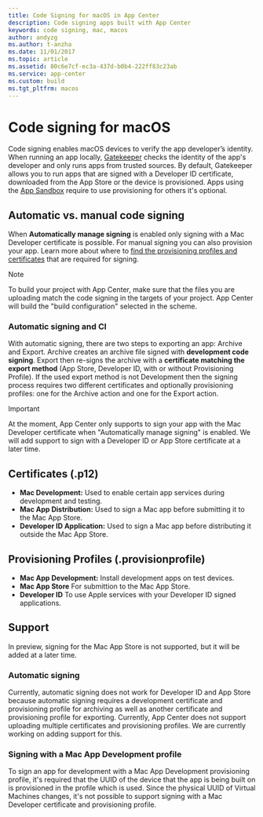 ```yaml
---
title: Code Signing for macOS in App Center
description: Code signing apps built with App Center
keywords: code signing, mac, macos
author: andyzg
ms.author: t-anzha
ms.date: 11/01/2017
ms.topic: article
ms.assetid: 80c6e7cf-ec3a-437d-b0b4-222ff83c23ab
ms.service: app-center
ms.custom: build
ms.tgt_pltfrm: macos
---
```


# Code signing for macOS
Code signing enables macOS devices to verify the app developer’s identity. When running an app locally, [Gatekeeper](https://support.apple.com/en-us/HT202491) checks the identity of the app's developer and only runs apps from trusted sources. By default, Gatekeeper allows you to run apps that are signed with a Developer ID certificate, downloaded from the App Store or the device is provisioned. Apps using the [App Sandbox](https://developer.apple.com/library/content/documentation/Security/Conceptual/AppSandboxDesignGuide/AboutAppSandbox/AboutAppSandbox.html) require to use provisioning for others it's optional.

## Automatic vs. manual code signing
When **Automatically manage signing** is enabled only signing with a Mac Developer certificate is possible. For manual signing you can also provision your app. Learn more about where to [find the provisioning profiles and certificates](~/build/ios/uploading-signing-files.md) that are required for signing.

>[!NOTE]
>To build your project with App Center, make sure that the files you are uploading match the code signing in the targets of your project. App Center will build the "build configuration" selected in the scheme.

### Automatic signing and CI
With automatic signing, there are two steps to exporting an app: Archive and Export. Archive creates an archive file signed with **development code signing**. Export then re-signs the archive with a **certificate matching the export method** (App Store, Developer ID, with or without Provisioning Profile). If the used export method is not Development then the signing process requires two different certificates and optionally provisioning profiles: one for the Archive action and one for the Export action.

>[!IMPORTANT]
>At the moment, App Center only supports to sign your app with the Mac Developer certificate when "Automatically manage signing" is enabled. We will add support to sign with a Developer ID or App Store certificate at a later time.

## Certificates (.p12)
- **Mac Development:** Used to enable certain app services during development and testing.
- **Mac App Distribution:** Used to sign a Mac app before submitting it to the Mac App Store.
- **Developer ID Application:** Used to sign a Mac app before distributing it outside the Mac App Store.

## Provisioning Profiles (.provisionprofile)
- **Mac App Development:** Install development apps on test devices.
- **Mac App Store** For submittion to the Mac App Store.
- **Developer ID** To use Apple services with your Developer ID signed applications.

## Support
In preview, signing for the Mac App Store is not supported, but it will be added at a later time.

### Automatic signing
Currently, automatic signing does not work for Developer ID and App Store because automatic signing requires a development certificate and provisioning profile for archiving as well as another certificate and provisioning profile for exporting. Currently, App Center does not support uploading multiple certificates and provisioning profiles. We are currently working on adding support for this.

### Signing with a Mac App Development profile

To sign an app for development with a Mac App Development provisioning profile, it's required that the UUID of the device that the app is being built on is provisioned in the profile which is used. Since the physical UUID of Virtual Machines changes, it's not possible to support signing with a Mac Developer certificate and provisioning profile.

